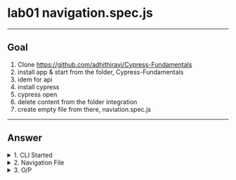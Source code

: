 # lab01 navigation.spec.js

---

## Goal
1. Clone https://github.com/adhithiravi/Cypress-Fundamentals
2. install app & start from the folder, Cypress-Fundamentals
3. idem for api
4. install cypress
5. cypress open
6. delete content from the folder integration
7. create empty file from there, naviation.spec.js

---

## Answer
<details><summary>1. CLI Started</summary><img src=""></details>
<details><summary>2. Navigation File</summary><img src="https://i.imgur.com/0ts2fm8.png"></details>
<details><summary>3. O/P</summary><img src="https://i.imgur.com/XWF4bkL.png"></details>
